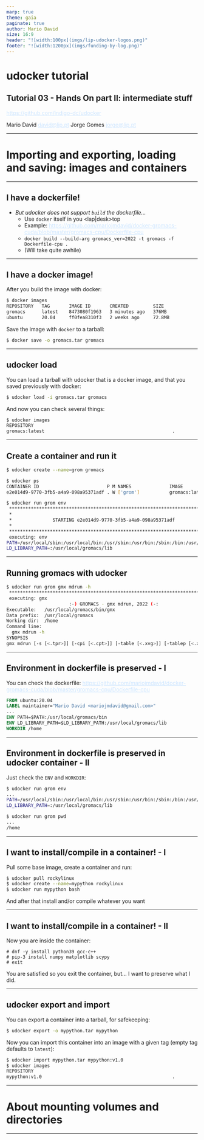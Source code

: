 ```yaml
---
marp: true
theme: gaia
paginate: true
author: Mario David
size: 16:9
header: "![width:100px](imgs/lip-udocker-logos.png)"
footer: "![width:1200px](imgs/funding-by-log.png)"
---
```


<style>
    section{
        background: #29303B;
        color: white;
    }
    a:link {
        color: #CCE5FF;
        background-color: transparent;
        text-decoration: underline;
    }
    a:visited {
        color: #CCE5FF;
        background-color: transparent;
        text-decoration: underline;
    }
</style>

<!-- _class: lead -->

# udocker tutorial

## Tutorial 03 - Hands On part II: intermediate stuff

<https://github.com/indigo-dc/udocker>

Mario David <david@lip.pt>
Jorge Gomes <jorge@lip.pt>

---

<!-- _class: lead -->

# Importing and exporting, loading and saving: images and containers

---

## I have a dockerfile!

* *But udocker does not support `build` the dockerfile...*
  * Use `docker` itself in you <lap|desk>top
  * Example: <https://github.com/mariojmdavid/docker-gromacs-cuda/blob/master/gromacs-cpu/Dockerfile-cpu>
  * `docker build --build-arg gromacs_ver=2022 -t gromacs -f Dockerfile-cpu .`
  * (Will take quite awhile)

---

## I have a docker image!

After you build the image with docker:

```bash
$ docker images
REPOSITORY   TAG       IMAGE ID       CREATED         SIZE
gromacs      latest    8473080f1963   3 minutes ago   376MB
ubuntu       20.04     ff0fea8310f3   2 weeks ago     72.8MB
```

Save the image with `docker` to a tarball:

```bash
$ docker save -o gromacs.tar gromacs
```

---

## udocker load

You can load a tarball with udocker that is a docker image, and that you saved previously with docker:

```bash
$ udocker load -i gromacs.tar gromacs
```

And now you can check several things:

```bash
$ udocker images
REPOSITORY
gromacs:latest                                               .

```

---

## Create a container and run it

```bash
$ udocker create --name=grom gromacs

$ udocker ps
CONTAINER ID                         P M NAMES              IMAGE               
e2e014d9-9770-3fb5-a4a9-098a95371adf . W ['grom']           gromacs:latest      

$ udocker run grom env
 ****************************************************************************** 
 *                                                                            * 
 *               STARTING e2e014d9-9770-3fb5-a4a9-098a95371adf                * 
 *                                                                            * 
 ****************************************************************************** 
 executing: env
PATH=/usr/local/sbin:/usr/local/bin:/usr/sbin:/usr/bin:/sbin:/bin:/usr/local/gromacs/bin
LD_LIBRARY_PATH=:/usr/local/gromacs/lib
```

---

## Running gromacs with udocker

```bash
$ udocker run grom gmx mdrun -h
 ****************************************************************************** 
 executing: gmx
                       :-) GROMACS - gmx mdrun, 2022 (-:
Executable:   /usr/local/gromacs/bin/gmx
Data prefix:  /usr/local/gromacs
Working dir:  /home
Command line:
  gmx mdrun -h
SYNOPSIS
gmx mdrun [-s [<.tpr>]] [-cpi [<.cpt>]] [-table [<.xvg>]] [-tablep [<.xvg>]]
```

---

## Environment in dockerfile is preserved - I

You can check the dockerfile: <https://github.com/mariojmdavid/docker-gromacs-cuda/blob/master/gromacs-cpu/Dockerfile-cpu>

```dockerfile
FROM ubuntu:20.04
LABEL maintainer="Mario David <mariojmdavid@gmail.com>"
...
ENV PATH=$PATH:/usr/local/gromacs/bin
ENV LD_LIBRARY_PATH=$LD_LIBRARY_PATH:/usr/local/gromacs/lib
WORKDIR /home
```

---

## Environment in dockerfile is preserved in udocker container - II

Just check the `ENV` and `WORKDIR`:

```bash
$ udocker run grom env
...
PATH=/usr/local/sbin:/usr/local/bin:/usr/sbin:/usr/bin:/sbin:/bin:/usr/local/gromacs/bin
LD_LIBRARY_PATH=:/usr/local/gromacs/lib

$ udocker run grom pwd
...
/home
```

---

## I want to install/compile in a container! - I

Pull some base image, create a container and run:

```bash
$ udocker pull rockylinux
$ udocker create --name=mypython rockylinux
$ udocker run mypython bash
```

And after that install and/or compile whatever you want

---

## I want to install/compile in a container! - II

Now you are inside the container:

```prompt
# dnf -y install python39 gcc-c++
# pip-3 install numpy matplotlib scypy
# exit
```

You are satisfied so you exit the container, but... I want to preserve what I did.

---

## udocker export and import

You can export a container into a tarball, for safekeeping:

```bash
$ udocker export -o mypython.tar mypython
```

Now you can import this container into an image with a given tag (empty tag defaults to `latest`):

```bash
$ udocker import mypython.tar mypython:v1.0
$ udocker images
REPOSITORY
mypython:v1.0                                                .
```

---

<!-- _class: lead -->

# About mounting volumes and directories

---
